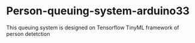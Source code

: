 # Person-queuing-system-arduino33
This queuing system is designed on Tensorflow TinyML framework of person detetction
